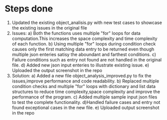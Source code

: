 # Steps done
1. Updated the existing object_analisis.py with new test cases to showcase the existing issues in the original file
2. Issues:
a) Both the functions uses multiple "for" loops for data computation.This increases the space complexity and time complexity of each function.
b) Using multiple "for" loops during condition check causes only the first matching data entry to be returned even though multiple json enteries satisy the aboundant and farthest conditions.
c) Failure conditions such as entry not found are not handled in the original file.
d) Added new json input enteries to illustrate existing issue.
e) Uploaded the output screenshot in the repo
3. Solution:
a) Added a new file object_analysis_improved.py to fix the issues,improve performance and code readability.
b) Replaced multiple condition checks and multiple "for" loops with dictionary and list data structures to reduce time complexity,space complexity and improve the performance of the program.
c) Added multiple sample input json files to test the complete functionality.
d)Handled failure cases and entry not found exceptional cases in the new file.
e) Uploaded output screenshot in the repo
